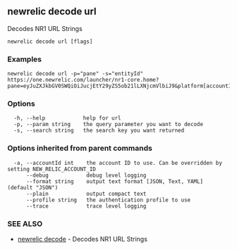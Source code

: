 ## newrelic decode url

Decodes NR1 URL Strings 

```
newrelic decode url [flags]
```

### Examples

```
newrelic decode url -p="pane" -s="entityId" https://one.newrelic.com/launcher/nr1-core.home?pane=eyJuZXJkbGV0SWQiOiJucjEtY29yZS5ob21lLXNjcmVlbiJ9&platform[accountId]=1
```

### Options

```
  -h, --help            help for url
  -p, --param string    the query parameter you want to decode
  -s, --search string   the search key you want returned
```

### Options inherited from parent commands

```
  -a, --accountId int    the account ID to use. Can be overridden by setting NEW_RELIC_ACCOUNT_ID
      --debug            debug level logging
      --format string    output text format [JSON, Text, YAML] (default "JSON")
      --plain            output compact text
      --profile string   the authentication profile to use
      --trace            trace level logging
```

### SEE ALSO

* [newrelic decode](newrelic_decode.md)	 - Decodes NR1 URL Strings 


